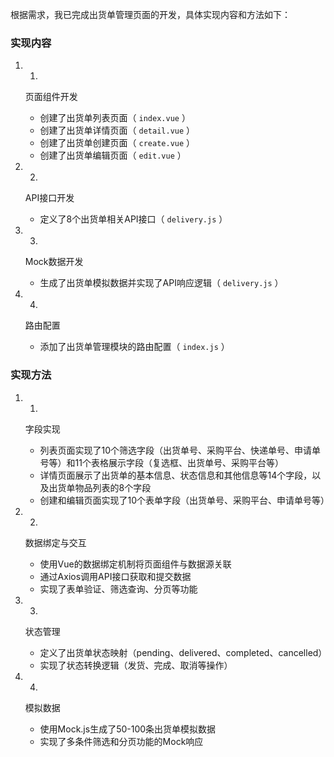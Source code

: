 根据需求，我已完成出货单管理页面的开发，具体实现内容和方法如下：

### 实现内容
1. 1.
   页面组件开发
   
   - 创建了出货单列表页面（ `index.vue` ）
   - 创建了出货单详情页面（ `detail.vue` ）
   - 创建了出货单创建页面（ `create.vue` ）
   - 创建了出货单编辑页面（ `edit.vue` ）
2. 2.
   API接口开发
   
   - 定义了8个出货单相关API接口（ `delivery.js` ）
3. 3.
   Mock数据开发
   
   - 生成了出货单模拟数据并实现了API响应逻辑（ `delivery.js` ）
4. 4.
   路由配置
   
   - 添加了出货单管理模块的路由配置（ `index.js` ）
### 实现方法
1. 1.
   字段实现
   
   - 列表页面实现了10个筛选字段（出货单号、采购平台、快递单号、申请单号等）和11个表格展示字段（复选框、出货单号、采购平台等）
   - 详情页面展示了出货单的基本信息、状态信息和其他信息等14个字段，以及出货单物品列表的8个字段
   - 创建和编辑页面实现了10个表单字段（出货单号、采购平台、申请单号等）
2. 2.
   数据绑定与交互
   
   - 使用Vue的数据绑定机制将页面组件与数据源关联
   - 通过Axios调用API接口获取和提交数据
   - 实现了表单验证、筛选查询、分页等功能
3. 3.
   状态管理
   
   - 定义了出货单状态映射（pending、delivered、completed、cancelled）
   - 实现了状态转换逻辑（发货、完成、取消等操作）
4. 4.
   模拟数据
   
   - 使用Mock.js生成了50-100条出货单模拟数据
   - 实现了多条件筛选和分页功能的Mock响应